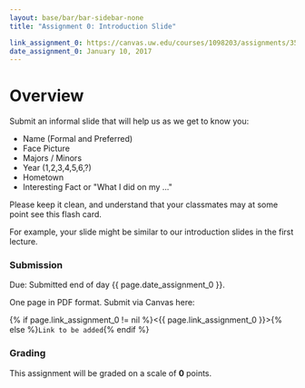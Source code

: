 ```yaml
---
layout: base/bar/bar-sidebar-none
title: "Assignment 0: Introduction Slide"

link_assignment_0: https://canvas.uw.edu/courses/1098203/assignments/3522037
date_assignment_0: January 10, 2017
---
```


# Overview

Submit an informal slide that will help us as we get to know you:

- Name (Formal and Preferred)
- Face Picture
- Majors / Minors
- Year (1,2,3,4,5,6,?)
- Hometown
- Interesting Fact or "What I did on my ..."

Please keep it clean, and understand that your classmates may at some point see this flash card.

For example, your slide might be similar to our introduction slides in the first lecture.

### Submission

Due: Submitted end of day {{ page.date_assignment_0 }}.

One page in PDF format. Submit via Canvas here:

{% if page.link_assignment_0 != nil %}<{{ page.link_assignment_0 }}>{% else %}`Link to be added`{% endif %}

### Grading

This assignment will be graded on a scale of __0__ points. 
